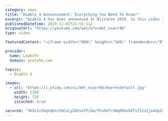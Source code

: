 ```yaml
---
category: news
title: "Diablo 4 Announcement: Everything You Need To Know!"
excerpt: "Diablo 4 has been announced at BlizzCon 2019. In this video I go over everything you need to know about this upcoming Blizzard Entertainment game."
publishedDateTime: 2019-11-02T22:51:11Z
originalUrl: "https://youtube.com/watch?v=Xmt_nsacr98"
type: video

featuredContent: "<iframe width=\"800\" height=\"500\" frameborder=\"0\" src=\"https://www.youtube.com/embed/Xmt_nsacr98\" allow=\"accelerometer; autoplay; encrypted-media; gyroscope; picture-in-picture\" allowfullscreen></iframe>"

provider:
  name: LowkoTV
  domain: youtube.com

topics:
  - Diablo 4

images:
  - url: "https://i.ytimg.com/vi/Xmt_nsacr98/maxresdefault.jpg"
    width: 1280
    height: 720
    isCached: true

secured: "3H3s1v3mqVqKszYmCocyZdVsoYP/Gm/fFuhO7rSWqORVxkETsT2zs2je4XpZ4HwO+VyTERDHavDjgerzRpVOta2VvBpfGq+88q/2X8DaWVIESCn5y+U4mRKmipggpv+CLjxNWXLvt6iAG4coLNrN/BUtzNXrQZgrX0dmMiYK98Sr1Jxb/SjwMBJzRf3oOq6+9enIGawAb4X1vGwyPP/e3337y2IySy+swr3IZgslpkThOFqCxpArKKygmuC0f0MeCYQFyKtGw9LTxIooagkmeWWv4hWtUqNRnBFHhyqzWdRQtOOPILGNHoOK2294wDe2wF5Q/pZvUXW5qEnP0YsEnBH/wBcfSIO4ijm159SMqw/E32eVxFzOdLHkp3cVEzZ/KBuawvOaUV22YYH4gafRUUTIl6skpwKH5wtPvK7Fy9kWgFCNR8NqBXcwisVuyCd0;IXAw4z4ebW17cjYeObH0ww=="
---
```


